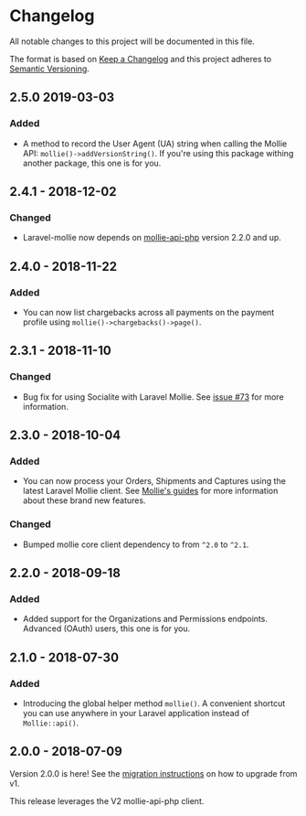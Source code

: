 # Changelog
All notable changes to this project will be documented in this file.

The format is based on [Keep a Changelog](http://keepachangelog.com/en/1.0.0/)
and this project adheres to [Semantic Versioning](http://semver.org/spec/v2.0.0.html).
<!--  -->
<!-- ## [Unreleased] -->
<!-- ### Added -->
<!-- ### Changed -->
<!-- ### Removed -->

## 2.5.0 2019-03-03
### Added
- A method to record the User Agent (UA) string when calling the Mollie API: `mollie()->addVersionString()`.
If you're using this package withing another package, this one is for you. 

## 2.4.1 - 2018-12-02
### Changed
- Laravel-mollie now depends on [mollie-api-php](https://github.com/mollie/mollie-api-php) version 2.2.0 and up.

## 2.4.0 - 2018-11-22
### Added
- You can now list chargebacks across all payments on the payment profile using `mollie()->chargebacks()->page()`.

## 2.3.1 - 2018-11-10
### Changed
- Bug fix for using Socialite with Laravel Mollie. See [issue #73](https://github.com/mollie/laravel-mollie/issues/73) for more information.

## 2.3.0 - 2018-10-04
### Added
- You can now process your Orders, Shipments and Captures using the latest Laravel Mollie client. See [Mollie's guides](https://docs.mollie.com/orders/overview) for more information about these brand new features.

### Changed
- Bumped mollie core client dependency to from `^2.0` to `^2.1`.

## 2.2.0 - 2018-09-18
### Added
- Added support for the Organizations and Permissions endpoints. Advanced (OAuth) users, this one is for you.

## 2.1.0 - 2018-07-30
### Added
- Introducing the global helper method `mollie()`. A convenient shortcut you can use anywhere in your Laravel application instead of `Mollie::api()`.

## 2.0.0 - 2018-07-09
Version 2.0.0 is here! See the [migration instructions](docs/migration_instructions_v1_to_v2.md) on how to upgrade from v1.

This release leverages the V2 mollie-api-php client.
